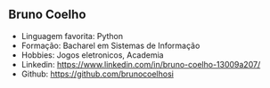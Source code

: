 ## Bruno Coelho

- Linguagem favorita: Python
- Formação: Bacharel em Sistemas de Informação
- Hobbies: Jogos eletronicos, Academia
- Linkedin: https://www.linkedin.com/in/bruno-coelho-13009a207/
- Github: https://github.com/brunocoelhosi
